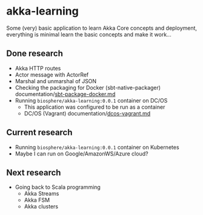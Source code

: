 # akka-learning
Some (very) basic application to learn Akka Core concepts and deployment, everything is minimal learn the basic concepts and make it work...

## Done research
* Akka HTTP routes
* Actor message with ActorRef 
* Marshal and unmarshal of JSON 
* Checking the packaging for Docker (sbt-native-packager) documentation/[sbt-package-docker.md](documentation/sbt-package-docker.md)
* Running `biosphere/akka-learning:0.0.1` container on DC/OS 
    * This application was configured to be run as a container
    * DC/OS (Vagrant) documentation/[dcos-vagrant.md](documentation/dcos-vagrant.md)

## Current research
* Running `biosphere/akka-learning:0.0.1` container on Kubernetes
* Maybe I can run on Google/AmazonWS/Azure cloud?

## Next research
* Going back to Scala programming
    * Akka Streams
    * Akka FSM
    * Akka clusters


